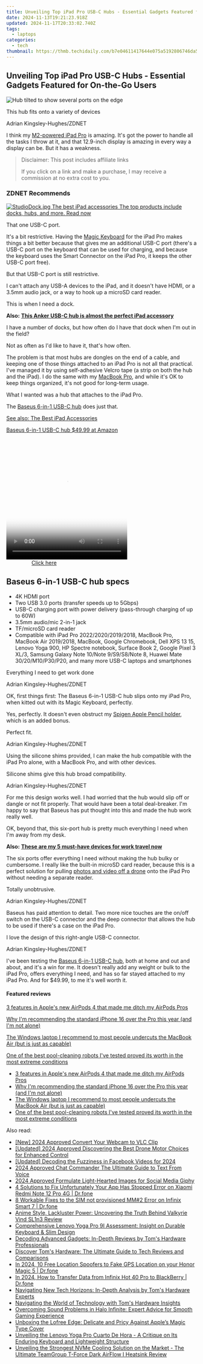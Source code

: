 ```yaml
---
title: Unveiling Top iPad Pro USB-C Hubs - Essential Gadgets Featured for On-the-Go Users
date: 2024-11-13T19:21:23.918Z
updated: 2024-11-17T20:33:02.740Z
tags:
  - laptops
categories:
  - tech
thumbnail: https://thmb.techidaily.com/b7e04611417644e075a5192806746da5346b5175586dc4d2b30e06e7bb470a83.jpg
---
```


## Unveiling Top iPad Pro USB-C Hubs - Essential Gadgets Featured  for On-the-Go Users

![Hub tilted to show several ports on the edge](https://www.zdnet.com/a/img/resize/3fac0be36c1d0d3b3e4e156837e5e482506ebe9b/2022/12/07/8c109f19-d8a3-41e6-a787-ec5e15285d02/img-1261.jpg?auto=webp&width=1280)

This hub fits onto a variety of devices

Adrian Kingsley-Hughes/ZDNET

I think my [M2-powered iPad Pro](https://apple.sjv.io/c/159047/435031/7613?&sharedId=zdnet&u=https%3A%2F%2Fwww.apple.com%2Fshop%2Fbuy-ipad%2Fipad-pro&subId1=zd-%5F%5FCOM%5FCLICK%5FID%5F%5F-dtp) is amazing. It's got the power to handle all the tasks I throw at it, and that 12.9-inch display is amazing in every way a display can be. But it has a weakness. 

>  Disclaimer: This post includes affiliate links
>
>  If you click on a link and make a purchase, I may receive a commission at no extra cost to you.
>

### **ZDNET** Recommends

[![StudioDock.jpg](https://www.zdnet.com/a/img/resize/da8aa3bce3683c33dc4483e6f20e4af651d17bcf/2021/03/15/b2a0a7a2-1021-4a0a-9e91-1d32dd85185e/img-2718.jpg?auto=webp&fit=crop&frame=1&height=238.5&width=459) The best iPad accessories The top products include docks, hubs, and more.  Read now](https://www.zdnet.com/article/best-ipad-accessories/)

That one USB-C port. 

It's a bit restrictive. Having the [Magic Keyboard](https://apple.sjv.io/c/159047/435031/7613?&sharedId=zdnet&u=https%3A%2F%2Fwww.apple.com%2Fshop%2Fproduct%2FMX3L2LL%2FA%2Fsmart-keyboard-for-ipad-9th-generation-us-english&subId1=zd-%5F%5FCOM%5FCLICK%5FID%5F%5F-dtp) for the iPad Pro makes things a bit better because that gives me an additional USB-C port (there's a USB-C port on the keyboard that can be used for charging, and because the keyboard uses the Smart Connector on the iPad Pro, it keeps the other USB-C port free). 

But that USB-C port is still restrictive. 

I can't attach any USB-A devices to the iPad, and it doesn't have HDMI, or a 3.5mm audio jack, or a way to hook up a microSD card reader. 

This is when I need a dock. 

**Also:** [**This Anker USB-C hub is almost the perfect iPad accessory**](https://www.zdnet.com/article/ankers-551-usb-c-hub-is-almost-the-perfect-ipad-pro-accessory/)

I have a number of docks, but how often do I have that dock when I'm out in the field? 

Not as often as I'd like to have it, that's how often. 

The problem is that most hubs are dongles on the end of a cable, and keeping one of those things attached to an iPad Pro is not all that practical. I've managed it by using self-adhesive Velcro tape (a strip on both the hub and the iPad). I do the same with my [MacBook Pro](https://apple.sjv.io/c/159047/435031/7613?&sharedId=zdnet&u=https%3A%2F%2Fwww.apple.com%2Fshop%2Fbuy-mac%2Fmacbook-pro%2F13-inch&subId1=zd-%5F%5FCOM%5FCLICK%5FID%5F%5F-dtp), and while it's OK to keep things organized, it's not good for long-term usage. 

What I wanted was a hub that attaches to the iPad Pro. 

The [Baseus 6-in-1 USB-C hub](https://buy.geni.us/Proxy.ashx?TSID=368250&GR%5FURL=https%3A%2F%2Fwww.amazon.com%2FBaseus-Aluminum-Charging-Headphone-Compatible%2Fdp%2FB07VX46FPK%3Ftag%3Dzd-buy-button-20%26ascsubtag%3D%5F%5FCOM%5FCLICK%5FID%5F%5F%7Cdaf90b76-d426-434e-997b-e53562b336b3%7Cdtp&dtb=1) does just that. 

[See also: The Best iPad Accessories](https://www.zdnet.com/article/best-ipad-accessories/)

[Baseus 6-in-1 USB-C hub $49.99 at Amazon](https://buy.geni.us/Proxy.ashx?TSID=368250&GR%5FURL=https%3A%2F%2Fwww.amazon.com%2FBaseus-Aluminum-Charging-Headphone-Compatible%2Fdp%2FB07VX46FPK%3Ftag%3Dzd-buy-button-20%26ascsubtag%3D%5F%5FCOM%5FCLICK%5FID%5F%5F%7Cdaf90b76-d426-434e-997b-e53562b336b3%7Cdtp&dtb=1)

<!-- affiliate ads begin -->
<span id="1498635">
					<video width="320" height="320" style="cursor:pointer"
           poster="//a.impactradius-go.com/display-clicktoplayimage/1498635.png"
           onclick="if(!this.playClicked){this.play();this.setAttribute('controls',true);this.playClicked=true;}">
	   <source src="//a.impactradius-go.com/display-ad/17326-1498635">
	   <img src="//a.impactradius-go.com/display-clicktoplayimage/1498635.png" style="border: none; height: 100%; width: 100%; object-fit: contain">
	</video>
	<div style="width:200px;text-align:center"><a href="javascript:window.open(decodeURIComponent('https%3A%2F%2Fancheer.sjv.io%2Fc%2F5597632%2F1498635%2F17326'), '_blank');void(0);">Click here</a></div>
</span>
<img height="0" width="0" src="https://imp.pxf.io/i/5597632/1498635/17326" style="position:absolute;visibility:hidden;" border="0" />
<!-- affiliate ads end -->

## Baseus 6-in-1 USB-C hub specs

* 4K HDMI port
* Two USB 3.0 ports (transfer speeds up to 5Gbps)
* USB-C charging port with power delivery (pass-through charging of up to 60W)
* 3.5mm audio/mic 2-in-1 jack
* TF/microSD card reader
* Compatible with iPad Pro 2022/2020/2019/2018, MacBook Pro, MacBook Air 2019/2018, MacBook, Google Chromebook, Dell XPS 13 15, Lenovo Yoga 900, HP Spectre notebook, Surface Book 2, Google Pixel 3 XL/3, Samsung Galaxy Note 10/Note 9/S9/S8/Note 8, Huawei Mate 30/20/M10/P30/P20, and many more USB-C laptops and smartphones

Everything I need to get work done

Adrian Kingsley-Hughes/ZDNET

OK, first things first: The Baseus 6-in-1 USB-C hub slips onto my iPad Pro, when kitted out with its Magic Keyboard, perfectly. 

Yes, perfectly. It doesn't even obstruct my [Spigen Apple Pencil holder](https://buy.geni.us/Proxy.ashx?TSID=368250&GR%5FURL=https%3A%2F%2Fwww.amazon.com%2FSpigen-Compatible-Keyboard-Designed-Generation%2Fdp%2FB09V1V34TV%2F%3Ftag%3Dzd-buy-button-20%26ascsubtag%3D%5F%5FCOM%5FCLICK%5FID%5F%5F%7Cdaf90b76-d426-434e-997b-e53562b336b3%7Cdtp&dtb=1), which is an added bonus. 

Perfect fit.

Adrian Kingsley-Hughes/ZDNET

Using the silicone shims provided, I can make the hub compatible with the iPad Pro alone, with a MacBook Pro, and with other devices. 

Silicone shims give this hub broad compatibility.

Adrian Kingsley-Hughes/ZDNET

For me this design works well. I had worried that the hub would slip off or dangle or not fit properly. That would have been a total deal-breaker. I'm happy to say that Baseus has put thought into this and made the hub work really well.

OK, beyond that, this six-port hub is pretty much everything I need when I'm away from my desk. 

**Also:** [**These are my 5 must-have devices for work travel now**](https://www.zdnet.com/article/these-are-my-5-must-have-devices-for-work-travel-now/)

The six ports offer everything I need without making the hub bulky or cumbersome. I really like the built-in microSD card reader, because this is a perfect solution for pulling [photos and video off a drone](https://www.zdnet.com/article/best-photography-drone/) onto the iPad Pro without needing a separate reader. 

Totally unobtrusive.

Adrian Kingsley-Hughes/ZDNET

Baseus has paid attention to detail. Two more nice touches are the on/off switch on the USB-C connector and the deep connector that allows the hub to be used if there's a case on the iPad Pro.

I love the design of this right-angle USB-C connector.

Adrian Kingsley-Hughes/ZDNET

I've been testing the [Baseus 6-in-1 USB-C hub](https://buy.geni.us/Proxy.ashx?TSID=368250&GR%5FURL=https%3A%2F%2Fwww.amazon.com%2FBaseus-Aluminum-Charging-Headphone-Compatible%2Fdp%2FB07VX46FPK%3Ftag%3Dzd-buy-button-20%26ascsubtag%3D%5F%5FCOM%5FCLICK%5FID%5F%5F%7Cdaf90b76-d426-434e-997b-e53562b336b3%7Cdtp&dtb=1), both at home and out and about, and it's a win for me. It doesn't really add any weight or bulk to the iPad Pro, offers everything I need, and has so far stayed attached to my iPad Pro. And for $49.99, to me it's well worth it. 

#### Featured reviews

[3 features in Apple's new AirPods 4 that made me ditch my AirPods Pros](https://www.zdnet.com/article/3-features-in-apples-new-airpods-4-that-made-me-ditch-my-airpods-pros/ "3 features in Apple's new AirPods 4 that made me ditch my AirPods Pros")

[Why I'm recommending the standard iPhone 16 over the Pro this year (and I'm not alone)](https://www.zdnet.com/article/why-im-recommending-the-standard-iphone-16-over-the-pro-this-year-and-im-not-alone/ "Why I'm recommending the standard iPhone 16 over the Pro this year (and I'm not alone)")

[The Windows laptop I recommend to most people undercuts the MacBook Air (but is just as capable)](https://www.zdnet.com/article/the-windows-laptop-i-recommend-to-most-people-undercuts-the-macbook-air-and-its-on-sale/ "The Windows laptop I recommend to most people undercuts the MacBook Air (but is just as capable)")

[One of the best pool-cleaning robots I've tested proved its worth in the most extreme conditions](https://www.zdnet.com/article/one-of-the-best-pool-cleaning-robots-ive-tested-is-450-off-for-prime-day/ "One of the best pool-cleaning robots I've tested proved its worth in the most extreme conditions")

* [3 features in Apple's new AirPods 4 that made me ditch my AirPods Pros](https://www.zdnet.com/article/3-features-in-apples-new-airpods-4-that-made-me-ditch-my-airpods-pros/ "3 features in Apple's new AirPods 4 that made me ditch my AirPods Pros")
* [Why I'm recommending the standard iPhone 16 over the Pro this year (and I'm not alone)](https://www.zdnet.com/article/why-im-recommending-the-standard-iphone-16-over-the-pro-this-year-and-im-not-alone/ "Why I'm recommending the standard iPhone 16 over the Pro this year (and I'm not alone)")
* [The Windows laptop I recommend to most people undercuts the MacBook Air (but is just as capable)](https://www.zdnet.com/article/the-windows-laptop-i-recommend-to-most-people-undercuts-the-macbook-air-and-its-on-sale/ "The Windows laptop I recommend to most people undercuts the MacBook Air (but is just as capable)")
* [One of the best pool-cleaning robots I've tested proved its worth in the most extreme conditions](https://www.zdnet.com/article/one-of-the-best-pool-cleaning-robots-ive-tested-is-450-off-for-prime-day/ "One of the best pool-cleaning robots I've tested proved its worth in the most extreme conditions")

<ins class="adsbygoogle"
     style="display:block"
     data-ad-format="autorelaxed"
     data-ad-client="ca-pub-7571918770474297"
     data-ad-slot="1223367746"></ins>

<ins class="adsbygoogle"
     style="display:block"
     data-ad-client="ca-pub-7571918770474297"
     data-ad-slot="8358498916"
     data-ad-format="auto"
     data-full-width-responsive="true"></ins>

<span class="atpl-alsoreadstyle">Also read:</span>
<div><ul>
<li><a href="https://screen-capture.techidaily.com/new-2024-approved-convert-your-webcam-to-vlc-clip/"><u>[New] 2024 Approved Convert Your Webcam to VLC Clip</u></a></li>
<li><a href="https://article-files.techidaily.com/updated-2024-approved-discovering-the-best-drone-motor-choices-for-enhanced-control/"><u>[Updated] 2024 Approved Discovering the Best Drone Motor Choices for Enhanced Control</u></a></li>
<li><a href="https://facebook-video-recording.techidaily.com/updated-decoding-the-fuzziness-in-facebook-videos-for-2024/"><u>[Updated] Decoding the Fuzziness in Facebook Videos for 2024</u></a></li>
<li><a href="https://extra-resources.techidaily.com/2024-approved-chat-commander-the-ultimate-guide-to-text-from-voice/"><u>2024 Approved Chat Commander The Ultimate Guide to Text From Voice</u></a></li>
<li><a href="https://fox-glue.techidaily.com/2024-approved-formulate-light-hearted-images-for-social-media-giphy/"><u>2024 Approved Formulate Light-Hearted Images for Social Media Giphy</u></a></li>
<li><a href="https://howto.techidaily.com/4-solutions-to-fix-unfortunately-your-app-has-stopped-error-on-xiaomi-redmi-note-12-pro-4g-drfone-by-drfone-fix-android-problems-fix-android-problems/"><u>4 Solutions to Fix Unfortunately Your App Has Stopped Error on Xiaomi Redmi Note 12 Pro 4G | Dr.fone</u></a></li>
<li><a href="https://howto.techidaily.com/8-workable-fixes-to-the-sim-not-provisioned-mm2-error-on-infinix-smart-7-drfone-by-drfone-fix-android-problems-fix-android-problems/"><u>8 Workable Fixes to the SIM not provisioned MM#2 Error on Infinix Smart 7 | Dr.fone</u></a></li>
<li><a href="https://hardware-reviews.techidaily.com/anime-style-lackluster-power-uncovering-the-truth-behind-valkyrie-vind-sl1n3-review/"><u>Anime Style, Lackluster Power: Uncovering the Truth Behind Valkyrie Vind SL1n3 Review</u></a></li>
<li><a href="https://hardware-reviews.techidaily.com/comprehensive-lenovo-yoga-pro-9i-assessment-insight-on-durable-keyboard-and-slim-design/"><u>Comprehensive Lenovo Yoga Pro 9I Assessment: Insight on Durable Keyboard & Slim Design</u></a></li>
<li><a href="https://hardware-reviews.techidaily.com/decoding-advanced-gadgets-in-depth-reviews-by-toms-hardware-professionals/"><u>Decoding Advanced Gadgets: In-Depth Reviews by Tom's Hardware Professionals</u></a></li>
<li><a href="https://hardware-reviews.techidaily.com/discover-toms-hardware-the-ultimate-guide-to-tech-reviews-and-comparisons/"><u>Discover Tom's Hardware: The Ultimate Guide to Tech Reviews and Comparisons</u></a></li>
<li><a href="https://android-location.techidaily.com/in-2024-10-free-location-spoofers-to-fake-gps-location-on-your-honor-magic-5-drfone-by-drfone-virtual/"><u>In 2024, 10 Free Location Spoofers to Fake GPS Location on your Honor Magic 5 | Dr.fone</u></a></li>
<li><a href="https://android-transfer.techidaily.com/in-2024-how-to-transfer-data-from-infinix-hot-40-pro-to-blackberry-drfone-by-drfone-transfer-from-android-transfer-from-android/"><u>In 2024, How to Transfer Data from Infinix Hot 40 Pro to BlackBerry | Dr.fone</u></a></li>
<li><a href="https://hardware-reviews.techidaily.com/navigating-new-tech-horizons-in-depth-analysis-by-toms-hardware-experts/"><u>Navigating New Tech Horizons: In-Depth Analysis by Tom's Hardware Experts</u></a></li>
<li><a href="https://hardware-reviews.techidaily.com/navigating-the-world-of-technology-with-toms-hardware-insights/"><u>Navigating the World of Technology with Tom's Hardware Insights</u></a></li>
<li><a href="https://driver-install.techidaily.com/overcoming-sound-problems-in-halo-infinite-expert-advice-for-smooth-gaming-experience/"><u>Overcoming Sound Problems in Halo Infinite: Expert Advice for Smooth Gaming Experience</u></a></li>
<li><a href="https://hardware-reviews.techidaily.com/unboxing-the-lofree-edge-delicate-and-pricy-against-apples-magic-type-cover/"><u>Unboxing the Lofree Edge: Delicate and Pricy Against Apple’s Magic Type Cover</u></a></li>
<li><a href="https://hardware-reviews.techidaily.com/unveiling-the-lenovo-yoga-pro-cuarto-de-hora-a-critique-on-its-enduring-keyboard-and-lightweight-structure/"><u>Unveiling the Lenovo Yoga Pro Cuarto De Hora - A Critique on Its Enduring Keyboard and Lightweight Structure</u></a></li>
<li><a href="https://hardware-reviews.techidaily.com/unveiling-the-strongest-nvme-cooling-solution-on-the-market-the-ultimate-teamgroup-t-force-dark-airflow-i-heatsink-review/"><u>Unveiling the Strongest NVMe Cooling Solution on the Market - The Ultimate TeamGroup T-Force Dark AirFlow I Heatsink Review</u></a></li>
</ul></div>

